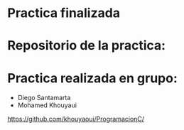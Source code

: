 # Practica finalizada

# Repositorio de la practica:
# Practica realizada en grupo:
- Diego Santamarta
- Mohamed Khouyaui


https://github.com/khouyaoui/ProgramacionC/
